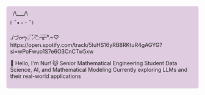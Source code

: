 <div style="background-color: #e0cce0; padding: 10px; border-radius: 5px;">       
&ensp;/\___/\ <br/>
꒰ ˶• ༝ - ˶꒱<br/>
./づᡕᠵ᠊ᡃ࡚ࠢ࠘ ⸝່ࠡࠣ᠊߯᠆ࠣ࠘ᡁࠣ࠘᠊᠊°.~♡︎<br/>
https://open.spotify.com/track/5IuHS16yRB8RKtuR4gAGYG?si=wPoFwuo1S7e6O3CnCTw5xw

👋 Hello, I'm Nur! 🐱
Senior Mathematical Engineering Student
Data Science, AI, and Mathematical Modeling
Currently exploring LLMs and their real-world applications


